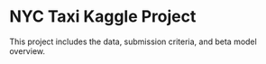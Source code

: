 # NYC Taxi Kaggle Project

This project includes the data, submission criteria, and beta model overview. 
